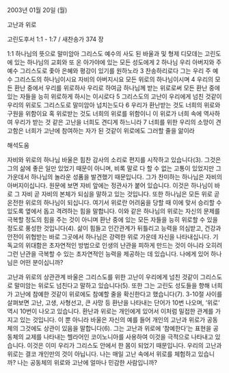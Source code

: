 2003년 01월 20일 (월)

고난과 위로



고린도후서 1:1 - 1:7 / 새찬송가 374 장


1:1 하나님의 뜻으로 말미암아 그리스도 예수의 사도 된 바울과 및 형제 디모데는 고린도에 있는 하나님의 교회와 또 온 아가야에 있는 모든 성도에게 
2 하나님 우리 아버지와 주 예수 그리스도로 좇아 은혜와 평강이 있기를 원하노라 
3 찬송하리로다 그는 우리 주 예수 그리스도의 하나님이시요 자비의 아버지시요 모든 위로의 하나님이시며 
4 우리의 모든 환난 중에서 우리를 위로하사 우리로 하여금 하나님께 받는 위로로써 모든 환난 중에 있는 자들을 능히 위로하게 하시는 이시로다 
5 그리스도의 고난이 우리에게 넘친 것같이 우리의 위로도 그리스도로 말미암아 넘치는도다 
6 우리가 환난받는 것도 너희의 위로와 구원을 위함이요 혹 위로받는 것도 너희의 위로를 위함이니 이 위로가 너희 속에 역사하여 우리가 받는 것 같은 고난을 너희도 견디게 하느니라 
7 너희를 위한 우리의 소망이 견고함은 너희가 고난에 참여하는 자가 된 것같이 위로에도 그러할 줄을 앎이라

해석도움





자비와 위로의 하나님 
바울은 힘찬 감사의 소리로 편지를 시작하고 있습니다(3). 그것은 그의 삶에 좋은 일만 있었기 때문이 아니며, 비록 말로 다 할 수 없는 고통이 있었지만 그 가운데서 하나님의 놀라운 성품을 발견했기 때문입니다. 그가 찬미하는 하나님은 자비의 아버지이십니다. 원문에 보면 자비 앞에는 정관사가 붙어 있습니다. 이것은 하나님이 바로 그 자비 곧 자비의 본체가 되심을 말하고 있는 것입니다. 또한 하나님은 모든 위로 곧 온전한 위로의 하나님이 되십니다. 여기서 위로란 어려움을 당할 때 이에 맞서 승리할 수 있도록 옆에서 돕고 격려하는 힘을 말합니다. 이와 같은 하나님의 위로는 자신의 문제를 극복할 정도의 힘을 주는 것이 아니며 환난 중에 있는 모든 자들을 능히 위로할 수 있을 정도로 풍성한 것입니다(4). 삶이 힘들고 인간관계가 뒤틀리고 능력을 의심받고, 건강과 안전이 위협받는 바로 그곳에서 하나님은 강력한 위로 가운데 자신을 나타내십니다. 기독교의 위대함은 초자연적인 방법으로 인생의 난관을 피하게 만드는 것이 아니라 오히려 그런 난관을 극복할 수 있는 초자연적인 능력을 제공하는 데 있습니다. 나에게 있어 하나님은 어떤 분이십니까? 



고난과 위로의 상관관계 
바울은 그리스도를 위한 고난이 우리에게 넘친 것같이 그리스도로 말미암는 위로도 넘친다고 말하고 있습니다(5). 또한 그는 고린도 성도들을 향해 너희가 고난에 참예한 것같이 위로에도 참예할 줄을 확신한다고 했습니다(7). 3-10절 사이를 살펴보면 고난, 고생, 사형선고, 큰 사망 등 환난을 나타내는 단어가 10번 나오며, ‘위로’ 역시 10번이 나오고 있습니다. 환난과 위로는 개인에게 있어서 이처럼 밀접한 관계를 가지고 있는 것입니다. 이 뿐 아니라 바울은 자신의 예를 들어 개인의 고난과 위로가 공동체의 그것에도 상관이 있음을 말합니다(6). 그는 고난과 위로에 ‘참예한다’는 표현을 공동체의 교제를 나타내는 헬라어인 코이노니아를 사용하여 이것을 극적으로 나타내고 있습니다. 이것은 이미 우리가 그리스도 안에서 한 몸이 되었기 때문입니다. 우리의 고난과 위로는 결코 개인만의 것이 아닙니다. 나는 매일 고난 속에서 위로를 체험하고 있습니까? 나는 공동체의 위로와 고난에 얼마나 민감한 사람입니까?